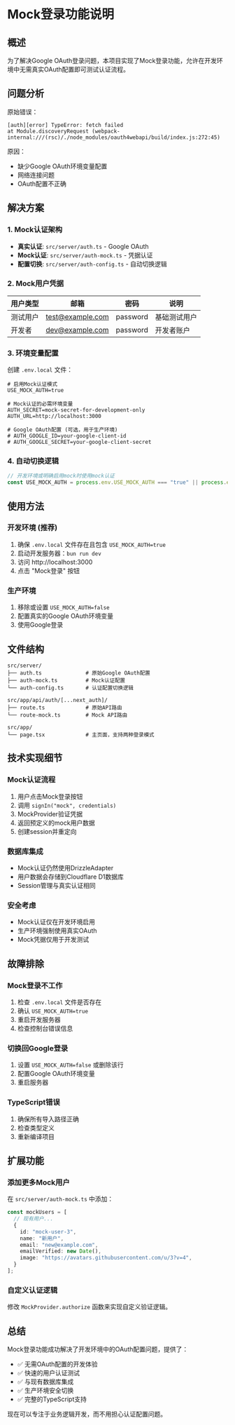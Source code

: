 # Mock登录功能说明

## 概述

为了解决Google OAuth登录问题，本项目实现了Mock登录功能，允许在开发环境中无需真实OAuth配置即可测试认证流程。

## 问题分析

原始错误：
```
[auth][error] TypeError: fetch failed
at Module.discoveryRequest (webpack-internal:///(rsc)/./node_modules/oauth4webapi/build/index.js:272:45)
```

原因：
- 缺少Google OAuth环境变量配置
- 网络连接问题
- OAuth配置不正确

## 解决方案

### 1. Mock认证架构

- **真实认证**: `src/server/auth.ts` - Google OAuth
- **Mock认证**: `src/server/auth-mock.ts` - 凭据认证
- **配置切换**: `src/server/auth-config.ts` - 自动切换逻辑

### 2. Mock用户凭据

| 用户类型 | 邮箱 | 密码 | 说明 |
|---------|------|------|------|
| 测试用户 | test@example.com | password | 基础测试用户 |
| 开发者 | dev@example.com | password | 开发者账户 |

### 3. 环境变量配置

创建 `.env.local` 文件：
```env
# 启用Mock认证模式
USE_MOCK_AUTH=true

# Mock认证的必需环境变量
AUTH_SECRET=mock-secret-for-development-only
AUTH_URL=http://localhost:3000

# Google OAuth配置 (可选，用于生产环境)
# AUTH_GOOGLE_ID=your-google-client-id
# AUTH_GOOGLE_SECRET=your-google-client-secret
```

### 4. 自动切换逻辑

```typescript
// 开发环境或明确启用mock时使用mock认证
const USE_MOCK_AUTH = process.env.USE_MOCK_AUTH === "true" || process.env.NODE_ENV === "development";
```

## 使用方法

### 开发环境 (推荐)

1. 确保 `.env.local` 文件存在且包含 `USE_MOCK_AUTH=true`
2. 启动开发服务器：`bun run dev`
3. 访问 http://localhost:3000
4. 点击 "Mock登录" 按钮

### 生产环境

1. 移除或设置 `USE_MOCK_AUTH=false`
2. 配置真实的Google OAuth环境变量
3. 使用Google登录

## 文件结构

```
src/server/
├── auth.ts              # 原始Google OAuth配置
├── auth-mock.ts         # Mock认证配置
└── auth-config.ts       # 认证配置切换逻辑

src/app/api/auth/[...next_auth]/
├── route.ts             # 原始API路由
└── route-mock.ts        # Mock API路由

src/app/
└── page.tsx             # 主页面，支持两种登录模式
```

## 技术实现细节

### Mock认证流程

1. 用户点击Mock登录按钮
2. 调用 `signIn("mock", credentials)`
3. MockProvider验证凭据
4. 返回预定义的mock用户数据
5. 创建session并重定向

### 数据库集成

- Mock认证仍然使用DrizzleAdapter
- 用户数据会存储到Cloudflare D1数据库
- Session管理与真实认证相同

### 安全考虑

- Mock认证仅在开发环境启用
- 生产环境强制使用真实OAuth
- Mock凭据仅用于开发测试

## 故障排除

### Mock登录不工作

1. 检查 `.env.local` 文件是否存在
2. 确认 `USE_MOCK_AUTH=true`
3. 重启开发服务器
4. 检查控制台错误信息

### 切换回Google登录

1. 设置 `USE_MOCK_AUTH=false` 或删除该行
2. 配置Google OAuth环境变量
3. 重启服务器

### TypeScript错误

1. 确保所有导入路径正确
2. 检查类型定义
3. 重新编译项目

## 扩展功能

### 添加更多Mock用户

在 `src/server/auth-mock.ts` 中添加：

```typescript
const mockUsers = [
  // 现有用户...
  {
    id: "mock-user-3",
    name: "新用户",
    email: "new@example.com",
    emailVerified: new Date(),
    image: "https://avatars.githubusercontent.com/u/3?v=4",
  }
];
```

### 自定义认证逻辑

修改 `MockProvider.authorize` 函数来实现自定义验证逻辑。

## 总结

Mock登录功能成功解决了开发环境中的OAuth配置问题，提供了：

- ✅ 无需OAuth配置的开发体验
- ✅ 快速的用户认证测试
- ✅ 与现有数据库集成
- ✅ 生产环境安全切换
- ✅ 完整的TypeScript支持

现在可以专注于业务逻辑开发，而不用担心认证配置问题。
